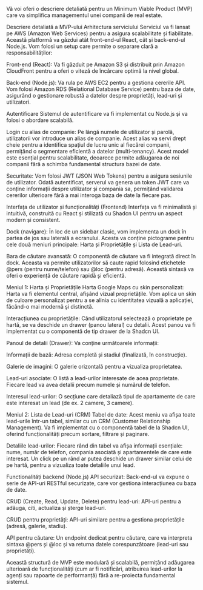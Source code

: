 Vă voi oferi o descriere detaliată pentru un Minimum Viable Product (MVP) care va simplifica managementul unei companii de real estate.

Descriere detaliată a MVP-ului
Arhitectura serviciului
Serviciul va fi lansat pe AWS (Amazon Web Services) pentru a asigura scalabilitate și fiabilitate. Această platformă va găzdui atât front-end-ul React, cât și back-end-ul Node.js. Vom folosi un setup care permite o separare clară a responsabilităților:

Front-end (React): Va fi găzduit pe Amazon S3 și distribuit prin Amazon CloudFront pentru a oferi o viteză de încărcare optimă la nivel global.

Back-end (Node.js): Va rula pe AWS EC2 pentru a gestiona cererile API. Vom folosi Amazon RDS (Relational Database Service) pentru baza de date, asigurând o gestionare robustă a datelor despre proprietăți, lead-uri și utilizatori.

Autentificare
Sistemul de autentificare va fi implementat cu Node.js și va folosi o abordare scalabilă.

Login cu alias de companie: Pe lângă numele de utilizator și parolă, utilizatorii vor introduce un alias de companie. Acest alias va servi drept cheie pentru a identifica spațiul de lucru unic al fiecărei companii, permițând o segmentare eficientă a datelor (multi-tenancy). Acest model este esențial pentru scalabilitate, deoarece permite adăugarea de noi companii fără a schimba fundamental structura bazei de date.

Securitate: Vom folosi JWT (JSON Web Tokens) pentru a asigura sesiunile de utilizator. Odată autentificat, serverul va genera un token JWT care va conține informații despre utilizator și compania sa, permițând validarea cererilor ulterioare fără a mai interoga baza de date la fiecare pas.

Interfața de utilizator și funcționalități (Frontend)
Interfața va fi minimalistă și intuitivă, construită cu React și stilizată cu Shadcn UI pentru un aspect modern și consistent.

Dock (navigare): În loc de un sidebar clasic, vom implementa un dock în partea de jos sau laterală a ecranului. Acesta va conține pictograme pentru cele două meniuri principale: Harta și Proprietățile și Lista de Lead-uri.

Bara de căutare avansată: O componentă de căutare va fi integrată direct în dock. Aceasta va permite utilizatorilor să caute rapid folosind etichetele @pers (pentru nume/telefon) sau @loc (pentru adresă). Această sintaxă va oferi o experiență de căutare rapidă și eficientă.

Meniul 1: Harta și Proprietățile
Harta Google Maps cu skin personalizat: Harta va fi elementul central, afișând vizual proprietățile. Vom aplica un skin de culoare personalizat pentru a se alinia cu identitatea vizuală a aplicației, făcând-o mai modernă și distinctă.

Interacțiunea cu proprietățile: Când utilizatorul selectează o proprietate pe hartă, se va deschide un drawer (panou lateral) cu detalii. Acest panou va fi implementat cu o componentă de tip drawer de la Shadcn UI.

Panoul de detalii (Drawer): Va conține următoarele informații:

Informații de bază: Adresa completă și stadiul (finalizată, în construcție).

Galerie de imagini: O galerie orizontală pentru a vizualiza proprietatea.

Lead-uri asociate: O listă a lead-urilor interesate de acea proprietate. Fiecare lead va avea detalii precum numele și numărul de telefon.

Interesul lead-urilor: O secțiune care detaliază tipul de apartamente de care este interesat un lead (de ex. 2 camere, 3 camere).

Meniul 2: Lista de Lead-uri (CRM)
Tabel de date: Acest meniu va afișa toate lead-urile într-un tabel, similar cu un CRM (Customer Relationship Management). Va fi implementat cu o componentă tabel de la Shadcn UI, oferind funcționalități precum sortare, filtrare și paginare.

Detaliile lead-urilor: Fiecare rând din tabel va afișa informații esențiale: nume, număr de telefon, compania asociată și apartamentele de care este interesat. Un click pe un rând ar putea deschide un drawer similar celui de pe hartă, pentru a vizualiza toate detaliile unui lead.

Functionalități backend (Node.js)
API securizat: Back-end-ul va expune o serie de API-uri RESTful securizate, care vor gestiona interacțiunea cu baza de date.

CRUD (Create, Read, Update, Delete) pentru lead-uri: API-uri pentru a adăuga, citi, actualiza și șterge lead-uri.

CRUD pentru proprietăți: API-uri similare pentru a gestiona proprietățile (adresă, galerie, stadiu).

API pentru căutare: Un endpoint dedicat pentru căutare, care va interpreta sintaxa @pers și @loc și va returna datele corespunzătoare (lead-uri sau proprietăți).

Această structură de MVP este modulară și scalabilă, permițând adăugarea ulterioară de funcționalități (cum ar fi notificări, atribuirea lead-urilor la agenți sau rapoarte de performanță) fără a re-proiecta fundamental sistemul.